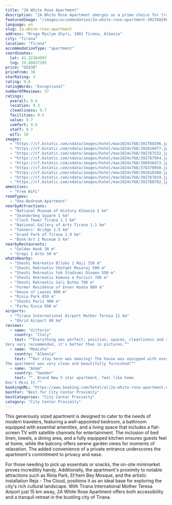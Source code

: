 ```yaml
---
title: "2A White Rose Apartment"
description: "2A White Rose Apartment emerges as a prime choice for travelers seeking comfort and convenience in the heart of Tirana."
featuredImage: "/images/accommodation/2a-white-rose-apartment-392768296.jpg"
language: en
slug: 2a-white-rose-apartment
address: "Rruga Myslym Shyri, 1001 Tirana, Albania"
city: "Tirana"
location: "Tirana"
accommodationType: "apartment"
coordinates:
  lat: 41.32304997
  lng: 19.80837205
price: "US$38"
priceFrom: 38
starRating: 3
rating: 9.6
ratingWords: "Exceptional"
numberOfReviews: 37
ratings:
  overall: 9.6
  location: 9.3
  cleanliness: 9.7
  facilities: 9.5
  value: 9.7
  comfort: 9.6
  staff: 9.7
  wifi: 10
images:
  - "https://cf.bstatic.com/xdata/images/hotel/max1024x768/392768296.jpg?k=5f8b64fca6451287757e22c879fe551a65b0ad566834a899ca99139ecb783cb2&o=&hp=1"
  - "https://cf.bstatic.com/xdata/images/hotel/max1024x768/392618477.jpg?k=1e7ec6042ac8a3e5a43ffce280c5733cacc648fd35ff2750a5edac5c5a38a949&o=&hp=1"
  - "https://cf.bstatic.com/xdata/images/hotel/max1024x768/392767532.jpg?k=3582453714898cdb9ad8c1bd008854827f0f6247ea5878f7822b750c00a86b44&o=&hp=1"
  - "https://cf.bstatic.com/xdata/images/hotel/max1024x768/392767954.jpg?k=d86f2a850769a85429e50c778444696cdce331920523748838035d4a00f7d5d2&o=&hp=1"
  - "https://cf.bstatic.com/xdata/images/hotel/max1024x768/398936473.jpg?k=da844b9e8e5fd6d15c9e1f43fca4672d42be35e19a2b176417498076b2ec9d9f&o=&hp=1"
  - "https://cf.bstatic.com/xdata/images/hotel/max1024x768/378370950.jpg?k=e6c010fe5a16bfbd5942f9389815668e92e938a889885017ea8b58c4766ae9d4&o=&hp=1"
  - "https://cf.bstatic.com/xdata/images/hotel/max1024x768/392618380.jpg?k=d1e30923352b3657467d7642f55c3c53d33a15573ab10294cdd7df5b0abbb0a6&o=&hp=1"
  - "https://cf.bstatic.com/xdata/images/hotel/max1024x768/392767819.jpg?k=31cbabae92d31271add3e58c01e79f6599ecbb8e5215119cf01345818c8a1af5&o=&hp=1"
  - "https://cf.bstatic.com/xdata/images/hotel/max1024x768/392768702.jpg?k=8137f794ab13de5a7a5bb363d0866b47fe7e19cc16c7cd50679020160e951188&o=&hp=1"
amenities:
  - "Free WiFi"
roomTypes:
  - "One-Bedroom Apartment"
nearbyAttractions:
  - "National Museum of History Albania 1 km"
  - "Skanderbeg Square 1 km"
  - "Clock Tower Tirana 1.1 km"
  - "National Gallery of Arts Tirana 1.1 km"
  - "Tanners' Bridge 1.5 km"
  - "Grand Park of Tirana 1.9 km"
  - "Bunk'Art 1 Museum 5 km"
nearbyRestaurants:
  - "Golden Hook 30 m"
  - "Grepi I Arte 50 m"
whatsNearby:
  - "Sheshi Rekreativ Blloku 1 Maji 350 m"
  - "Sheshi Rekreativ Shefqet Musaraj 500 m"
  - "Sheshi Rekreativ tek Stadiumi Dinamo 550 m"
  - "Sheshi Rekreativ Komuna e Parisit 700 m"
  - "Sheshi Rekreativ Sali Butka 700 m"
  - "Former Residence of Enver Hoxha 800 m"
  - "House of Leaves 800 m"
  - "Rinia Park 850 m"
  - "Sheshi Paris 900 m"
  - "Parku Rinia 950 m"
airports:
  - "Tirana International Airport Mother Teresa 11 km"
  - "Ohrid Airport 80 km"
reviews:
  - name: "Vittorio"
    country: "Italy"
    text: "“Everything was perfect: position, spaces, cleanliness and silence around.
Very very recommended, it's better than in pictures.”"
  - name: "Memisha"
    country: "Albania"
    text: "“Our stay here was amazing! The house was equipped with everything we needed. The location is great too, very close to the city centre.
The apartment was very clean and beautifully furnished!”"
  - name: "Adam"
    country: "Sweden"
    text: "“, Brand New 5 star apartment, feel like home
Don't Miss It.”"
bookingURL: "https://www.booking.com/hotel/al/2a-white-rose-apartment.en-gb.html?aid=8035640"
bestFor: "Best for City Center Proximity"
bestCategories: "City Center Proximity"
category: "City Center Proximity"
---
```


This generously sized apartment is designed to cater to the needs of modern travelers, featuring a well-appointed bedroom, a bathroom equipped with essential amenities, and a living space that includes a flat-screen TV with satellite channels for entertainment. The inclusion of bed linen, towels, a dining area, and a fully equipped kitchen ensures guests feel at home, while the balcony offers serene garden views for moments of relaxation. The added convenience of a private entrance underscores the apartment's commitment to privacy and ease.

For those needing to pick up essentials or snacks, the on-site minimarket proves incredibly handy. Additionally, the apartment's proximity to notable attractions such as Rinia Park, Et'hem Bey Mosque, and the artistic installation Reja - The Cloud, positions it as an ideal base for exploring the city's rich cultural landscape. With Tirana International Mother Teresa Airport just 15 km away, 2A White Rose Apartment offers both accessibility and a tranquil retreat in the bustling city of Tirana.